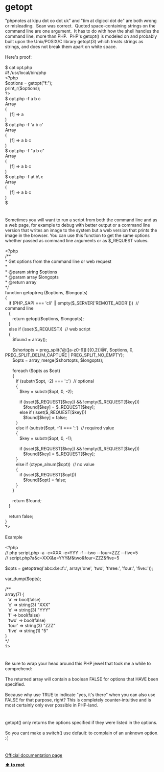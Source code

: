 # getopt




<div class="phpcode"><span class="html">
&quot;phpnotes at kipu dot co dot uk&quot; and &quot;tim at digicol dot de&quot; are both wrong or misleading.&#xA0; Sean was correct.&#xA0; Quoted space-containing strings on the command line are one argument.&#xA0; It has to do with how the shell handles the command line, more than PHP.&#xA0; PHP&apos;s getopt() is modeled on and probably built upon the Unix/POSIX/C library getopt(3) which treats strings as strings, and does not break them apart on white space.<br><br>Here&apos;s proof:<br><br>$ cat opt.php<br>#! /usr/local/bin/php<br><span class="default">&lt;?php<br>$options </span><span class="keyword">= </span><span class="default">getopt</span><span class="keyword">(</span><span class="string">&quot;f:&quot;</span><span class="keyword">);<br></span><span class="default">print_r</span><span class="keyword">(</span><span class="default">$options</span><span class="keyword">);<br></span><span class="default">?&gt;<br></span>$ opt.php -f a b c<br>Array<br>(<br>&#xA0; &#xA0; [f] =&gt; a<br>)<br>$ opt.php -f &apos;a b c&apos;<br>Array<br>(<br>&#xA0; &#xA0; [f] =&gt; a b c<br>)<br>$ opt.php -f &quot;a b c&quot;<br>Array<br>(<br>&#xA0; &#xA0; [f] =&gt; a b c<br>)<br>$ opt.php -f a\ b\ c<br>Array<br>(<br>&#xA0; &#xA0; [f] =&gt; a b c<br>)<br>$</span>
</div>
  

#


<div class="phpcode"><span class="html">
Sometimes you will want to run a script from both the command line and as a web page, for example to debug with better output or a command line version that writes an image to the system but a web version that prints the image in the browser. You can use this function to get the same options whether passed as command line arguments or as $_REQUEST values.<br><br><span class="default">&lt;?php<br></span><span class="comment">/**<br> * Get options from the command line or web request<br> * <br> * @param string $options<br> * @param array $longopts<br> * @return array<br> */<br></span><span class="keyword">function </span><span class="default">getoptreq </span><span class="keyword">(</span><span class="default">$options</span><span class="keyword">, </span><span class="default">$longopts</span><span class="keyword">)<br>{<br>&#xA0;&#xA0; if (</span><span class="default">PHP_SAPI </span><span class="keyword">=== </span><span class="string">&apos;cli&apos; </span><span class="keyword">|| empty(</span><span class="default">$_SERVER</span><span class="keyword">[</span><span class="string">&apos;REMOTE_ADDR&apos;</span><span class="keyword">]))&#xA0; </span><span class="comment">// command line<br>&#xA0;&#xA0; </span><span class="keyword">{<br>&#xA0; &#xA0; &#xA0; return </span><span class="default">getopt</span><span class="keyword">(</span><span class="default">$options</span><span class="keyword">, </span><span class="default">$longopts</span><span class="keyword">);<br>&#xA0;&#xA0; }<br>&#xA0;&#xA0; else if (isset(</span><span class="default">$_REQUEST</span><span class="keyword">))&#xA0; </span><span class="comment">// web script<br>&#xA0;&#xA0; </span><span class="keyword">{<br>&#xA0; &#xA0; &#xA0; </span><span class="default">$found </span><span class="keyword">= array();<br><br>&#xA0; &#xA0; &#xA0; </span><span class="default">$shortopts </span><span class="keyword">= </span><span class="default">preg_split</span><span class="keyword">(</span><span class="string">&apos;@([a-z0-9][:]{0,2})@i&apos;</span><span class="keyword">, </span><span class="default">$options</span><span class="keyword">, </span><span class="default">0</span><span class="keyword">, </span><span class="default">PREG_SPLIT_DELIM_CAPTURE </span><span class="keyword">| </span><span class="default">PREG_SPLIT_NO_EMPTY</span><span class="keyword">);<br>&#xA0; &#xA0; &#xA0; </span><span class="default">$opts </span><span class="keyword">= </span><span class="default">array_merge</span><span class="keyword">(</span><span class="default">$shortopts</span><span class="keyword">, </span><span class="default">$longopts</span><span class="keyword">);<br><br>&#xA0; &#xA0; &#xA0; foreach (</span><span class="default">$opts </span><span class="keyword">as </span><span class="default">$opt</span><span class="keyword">)<br>&#xA0; &#xA0; &#xA0; {<br>&#xA0; &#xA0; &#xA0; &#xA0;&#xA0; if (</span><span class="default">substr</span><span class="keyword">(</span><span class="default">$opt</span><span class="keyword">, -</span><span class="default">2</span><span class="keyword">) === </span><span class="string">&apos;::&apos;</span><span class="keyword">)&#xA0; </span><span class="comment">// optional<br>&#xA0; &#xA0; &#xA0; &#xA0;&#xA0; </span><span class="keyword">{<br>&#xA0; &#xA0; &#xA0; &#xA0; &#xA0; &#xA0; </span><span class="default">$key </span><span class="keyword">= </span><span class="default">substr</span><span class="keyword">(</span><span class="default">$opt</span><span class="keyword">, </span><span class="default">0</span><span class="keyword">, -</span><span class="default">2</span><span class="keyword">);<br><br>&#xA0; &#xA0; &#xA0; &#xA0; &#xA0; &#xA0; if (isset(</span><span class="default">$_REQUEST</span><span class="keyword">[</span><span class="default">$key</span><span class="keyword">]) &amp;&amp; !empty(</span><span class="default">$_REQUEST</span><span class="keyword">[</span><span class="default">$key</span><span class="keyword">]))<br>&#xA0; &#xA0; &#xA0; &#xA0; &#xA0; &#xA0; &#xA0;&#xA0; </span><span class="default">$found</span><span class="keyword">[</span><span class="default">$key</span><span class="keyword">] = </span><span class="default">$_REQUEST</span><span class="keyword">[</span><span class="default">$key</span><span class="keyword">];<br>&#xA0; &#xA0; &#xA0; &#xA0; &#xA0; &#xA0; else if (isset(</span><span class="default">$_REQUEST</span><span class="keyword">[</span><span class="default">$key</span><span class="keyword">]))<br>&#xA0; &#xA0; &#xA0; &#xA0; &#xA0; &#xA0; &#xA0;&#xA0; </span><span class="default">$found</span><span class="keyword">[</span><span class="default">$key</span><span class="keyword">] = </span><span class="default">false</span><span class="keyword">;<br>&#xA0; &#xA0; &#xA0; &#xA0;&#xA0; }<br>&#xA0; &#xA0; &#xA0; &#xA0;&#xA0; else if (</span><span class="default">substr</span><span class="keyword">(</span><span class="default">$opt</span><span class="keyword">, -</span><span class="default">1</span><span class="keyword">) === </span><span class="string">&apos;:&apos;</span><span class="keyword">)&#xA0; </span><span class="comment">// required value<br>&#xA0; &#xA0; &#xA0; &#xA0;&#xA0; </span><span class="keyword">{<br>&#xA0; &#xA0; &#xA0; &#xA0; &#xA0; &#xA0; </span><span class="default">$key </span><span class="keyword">= </span><span class="default">substr</span><span class="keyword">(</span><span class="default">$opt</span><span class="keyword">, </span><span class="default">0</span><span class="keyword">, -</span><span class="default">1</span><span class="keyword">);<br><br>&#xA0; &#xA0; &#xA0; &#xA0; &#xA0; &#xA0; if (isset(</span><span class="default">$_REQUEST</span><span class="keyword">[</span><span class="default">$key</span><span class="keyword">]) &amp;&amp; !empty(</span><span class="default">$_REQUEST</span><span class="keyword">[</span><span class="default">$key</span><span class="keyword">]))<br>&#xA0; &#xA0; &#xA0; &#xA0; &#xA0; &#xA0; &#xA0;&#xA0; </span><span class="default">$found</span><span class="keyword">[</span><span class="default">$key</span><span class="keyword">] = </span><span class="default">$_REQUEST</span><span class="keyword">[</span><span class="default">$key</span><span class="keyword">];<br>&#xA0; &#xA0; &#xA0; &#xA0;&#xA0; }<br>&#xA0; &#xA0; &#xA0; &#xA0;&#xA0; else if (</span><span class="default">ctype_alnum</span><span class="keyword">(</span><span class="default">$opt</span><span class="keyword">))&#xA0; </span><span class="comment">// no value<br>&#xA0; &#xA0; &#xA0; &#xA0;&#xA0; </span><span class="keyword">{<br>&#xA0; &#xA0; &#xA0; &#xA0; &#xA0; &#xA0; if (isset(</span><span class="default">$_REQUEST</span><span class="keyword">[</span><span class="default">$opt</span><span class="keyword">]))<br>&#xA0; &#xA0; &#xA0; &#xA0; &#xA0; &#xA0; &#xA0;&#xA0; </span><span class="default">$found</span><span class="keyword">[</span><span class="default">$opt</span><span class="keyword">] = </span><span class="default">false</span><span class="keyword">;<br>&#xA0; &#xA0; &#xA0; &#xA0;&#xA0; }<br>&#xA0; &#xA0; &#xA0; }<br><br>&#xA0; &#xA0; &#xA0; return </span><span class="default">$found</span><span class="keyword">;<br>&#xA0;&#xA0; }<br><br>&#xA0;&#xA0; return </span><span class="default">false</span><span class="keyword">;<br>}<br></span><span class="default">?&gt;<br></span><br>Example<br><br><span class="default">&lt;?php<br></span><span class="comment">// php script.php -a -c=XXX -e=YYY -f --two --four=ZZZ --five=5<br>// script.php?a&amp;c=XXX&amp;e=YYY&amp;f&amp;two&amp;four=ZZZ&amp;five=5<br><br></span><span class="default">$opts </span><span class="keyword">= </span><span class="default">getoptreq</span><span class="keyword">(</span><span class="string">&apos;abc:d:e::f::&apos;</span><span class="keyword">, array(</span><span class="string">&apos;one&apos;</span><span class="keyword">, </span><span class="string">&apos;two&apos;</span><span class="keyword">, </span><span class="string">&apos;three:&apos;</span><span class="keyword">, </span><span class="string">&apos;four:&apos;</span><span class="keyword">, </span><span class="string">&apos;five::&apos;</span><span class="keyword">));<br><br></span><span class="default">var_dump</span><span class="keyword">(</span><span class="default">$opts</span><span class="keyword">);<br><br></span><span class="comment">/**<br>array(7) {<br>&#xA0; &apos;a&apos; =&gt; bool(false)<br>&#xA0; &apos;c&apos; =&gt; string(3) &quot;XXX&quot;<br>&#xA0; &apos;e&apos; =&gt; string(3) &quot;YYY&quot;<br>&#xA0; &apos;f&apos; =&gt; bool(false)<br>&#xA0; &apos;two&apos; =&gt; bool(false)<br>&#xA0; &apos;four&apos; =&gt; string(3) &quot;ZZZ&quot;<br>&#xA0; &apos;five&apos; =&gt; string(1) &quot;5&quot;<br>}<br>*/<br></span><span class="default">?&gt;</span>
</span>
</div>
  

#


<div class="phpcode"><span class="html">
Be sure to wrap your head around this PHP jewel that took me a while to comprehend:<br><br>The returned array will contain a boolean FALSE for options that HAVE been specified.<br><br>Because why use TRUE to indicate &quot;yes, it&apos;s there&quot; when you can also use FALSE for that purpose, right? This is completely counter-intuitive and is most certainly only ever possible in PHP-land.</span>
</div>
  

#


<div class="phpcode"><span class="html">
getopt() only returns the options specified if they were listed in the options.<br><br>So you cant make a switch() use default: to complain of an unknown option. :(</span>
</div>
  

#

[Official documentation page](https://www.php.net/manual/en/function.getopt.php)

**[⬆ to root](/)**